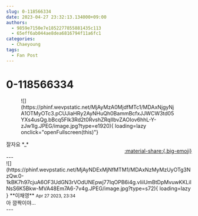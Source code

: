 ```yaml
---
slug: 0-118566334
date: 2023-04-27 23:32:13.134000+09:00
authors:
  - 9859e7150e7e1852277855881435c113
  - 65eff6ab044ae8dea6816794f11a6fc1
categories:
  - Chaeyoung
tags:
  - Fan Post
---
```


# 0-118566334

<div class="post-container" markdown="1">
<div class="content-container md-sidebar__scrollwrap" markdown="1">


<figure markdown="1">
![](https://phinf.wevpstatic.net/MjAyMzA0MjdfMTc1/MDAxNjgyNjA1OTMyOTc3.pCUJiaHRy2AyNHuQh0BammBcfxJJWCW3td05YXs4usQg.bBcq5Flk3Rd2t0RvshZRqIIbvZAOIov6hhL-Y-zJw1Ig.JPEG/image.jpg?type=e1920){ loading=lazy onclick="openFullscreen(this)"}
</figure>
잘자요 *_*

</div>
</div>

<div style="text-align: right;" markdown="1">
<a href="https://weverse.io/fromis9/fanpost/0-118566334" style="text-align: right;">:material-share:{.big-emoji}</a>
</div>
---

<div class="comments-container md-sidebar__scrollwrap" markdown="1">
<div class="comment" markdown="1">
<div class='id-container' markdown="1">
![](https://phinf.wevpstatic.net/MjAyNDExMjNfMTM1/MDAxNzMyMzUyOTg3NzQw.0-1kBK7h97cjuA6OF3UdGN3rVOdUNEpwj77IqOPB6i4g.vliiUmBtDpMvuwKKLiINsS6K5Bkw-MVA48Em7A6-7v4g.JPEG/image.jpg?type=s72){ loading=lazy }
**<span class="artist">이채영</span>** <small>Apr 27 2023, 23:34</small><br>
</div>
<div class='comment-body' markdown="1">
아 깜짝이야…
</div>
</div>
</div>
---
